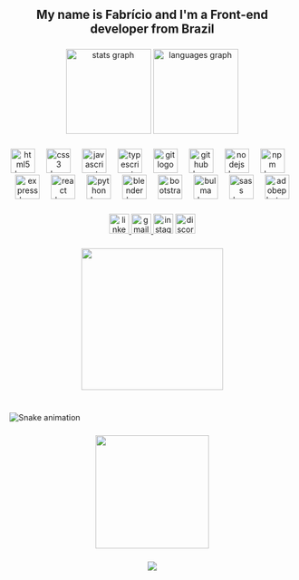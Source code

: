 <h2 align="center">My name is Fabrício and I'm a Front-end developer from Brazil</h2>

###

<div align="center">
  <img src="https://github-readme-stats.vercel.app/api?username=briciodev&hide_title=false&hide_rank=false&show_icons=true&include_all_commits=true&count_private=true&disable_animations=false&theme=dracula&locale=en&hide_border=false" height="150" alt="stats graph"  />
  <img src="https://github-readme-stats.vercel.app/api/top-langs?username=briciodev&locale=en&hide_title=false&layout=compact&card_width=320&langs_count=5&theme=dracula&hide_border=false" height="150" alt="languages graph"  />
</div>

###


<div align="center">
  <img src="https://cdn.jsdelivr.net/gh/devicons/devicon/icons/html5/html5-original.svg" height="43" alt="html5 logo"  />
  <img width="12" />
  <img src="https://cdn.jsdelivr.net/gh/devicons/devicon/icons/css3/css3-original.svg" height="43" alt="css3 logo"  />
  <img width="12" />
  <img src="https://cdn.jsdelivr.net/gh/devicons/devicon/icons/javascript/javascript-original.svg" height="43" alt="javascript logo"  />
  <img width="12" />
  <img src="https://cdn.jsdelivr.net/gh/devicons/devicon/icons/typescript/typescript-original.svg" height="43" alt="typescript logo"  />
  <img width="12" />
  <img src="https://skillicons.dev/icons?i=git" height="43" alt="git logo"  />
  <img width="12" />
  <img src="https://skillicons.dev/icons?i=github" height="43" alt="github logo"  />
  <img width="12" />
  <img src="https://cdn.simpleicons.org/nodedotjs/339933" height="43" alt="nodejs logo"  />
  <img width="12" />
  <img src="https://cdn.simpleicons.org/npm/CB3837" height="43" alt="npm logo"  />
  <img width="12" />
  <img src="https://skillicons.dev/icons?i=express" height="43" alt="express logo"  />
  <img width="12" />
  <img src="https://cdn.simpleicons.org/react/61DAFB" height="43" alt="react logo"  />
  <img width="12" />
  <img src="https://cdn.jsdelivr.net/gh/devicons/devicon/icons/python/python-original.svg" height="43" alt="python logo"  />
  <img width="12" />
  <img src="https://skillicons.dev/icons?i=blender" height="43" alt="blender logo"  />
  <img width="12" />
  <img src="https://skillicons.dev/icons?i=bootstrap" height="43" alt="bootstrap logo"  />
  <img width="12" />
  <img src="https://cdn.simpleicons.org/bulma/00D1B2" height="43" alt="bulma logo"  />
  <img width="12" />
  <img src="https://cdn.simpleicons.org/sass/CC6699" height="43" alt="sass logo"  />
  <img width="12" />
  <img src="https://skillicons.dev/icons?i=ps" height="43" alt="adobephotoshop logo"  />
</div>

###

<div align="center">
  <a href="https://www.linkedin.com/in/fabrício-santos-3a468a229" target="_blank">
    <img src="https://img.shields.io/static/v1?message=LinkedIn&logo=linkedin&label=&color=0077B5&logoColor=white&labelColor=&style=for-the-badge" height="35" alt="linkedin logo"  />
  </a>
  <a href="fabriciotrabalho100@gmail.com" target="_blank">
    <img src="https://img.shields.io/static/v1?message=Gmail&logo=gmail&label=&color=D14836&logoColor=white&labelColor=&style=for-the-badge" height="35" alt="gmail logo"  />
  </a>
  <img src="https://img.shields.io/static/v1?message=Instagram&logo=instagram&label=&color=E4405F&logoColor=white&labelColor=&style=for-the-badge" height="35" alt="instagram logo"  />
  <img src="https://img.shields.io/static/v1?message=Discord&logo=discord&label=&color=7289DA&logoColor=white&labelColor=&style=for-the-badge" height="35" alt="discord logo"  />
</div>

###

<div align="center">
  <img height="250" src="https://cdn.dribbble.com/users/219482/screenshots/14676444/media/28fa0b64b0454de0d0664e364e4f95fc.gif"  />
</div>

###

<br clear="both">

<img src="https://raw.githubusercontent.com/briciodev/briciodev/output/snake.svg" alt="Snake animation" />

###

<div align="center">
  <img height="200" src="https://i.pinimg.com/originals/06/60/ef/0660efe82fa3da42ed56eef013171835.gif"  />
</div>

###

<div align="center">
  <img src="https://profile-counter.glitch.me/briciodev/count.svg?"  />
</div>

###
